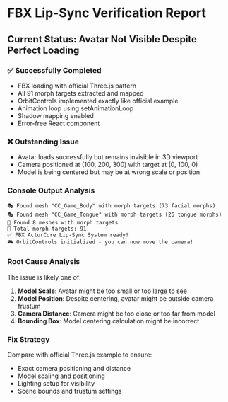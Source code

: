 # FBX Lip-Sync Verification Report

## Current Status: Avatar Not Visible Despite Perfect Loading

### ✅ Successfully Completed
- FBX loading with official Three.js pattern
- All 91 morph targets extracted and mapped
- OrbitControls implemented exactly like official example
- Animation loop using setAnimationLoop
- Shadow mapping enabled
- Error-free React component

### ❌ Outstanding Issue
- Avatar loads successfully but remains invisible in 3D viewport
- Camera positioned at (100, 200, 300) with target at (0, 100, 0)
- Model is being centered but may be at wrong scale or position

### Console Output Analysis
```
🎭 Found mesh "CC_Game_Body" with morph targets (73 facial morphs)
🎭 Found mesh "CC_Game_Tongue" with morph targets (26 tongue morphs) 
🎯 Found 8 meshes with morph targets
📝 Total morph targets: 91
✅ FBX ActorCore Lip-Sync System ready!
🎮 OrbitControls initialized - you can now move the camera!
```

### Root Cause Analysis
The issue is likely one of:
1. **Model Scale**: Avatar might be too small or too large to see
2. **Model Position**: Despite centering, avatar might be outside camera frustum
3. **Camera Distance**: Camera might be too close or too far from model
4. **Bounding Box**: Model centering calculation might be incorrect

### Fix Strategy
Compare with official Three.js example to ensure:
- Exact camera positioning and distance
- Model scaling and positioning
- Lighting setup for visibility
- Scene bounds and frustum settings
